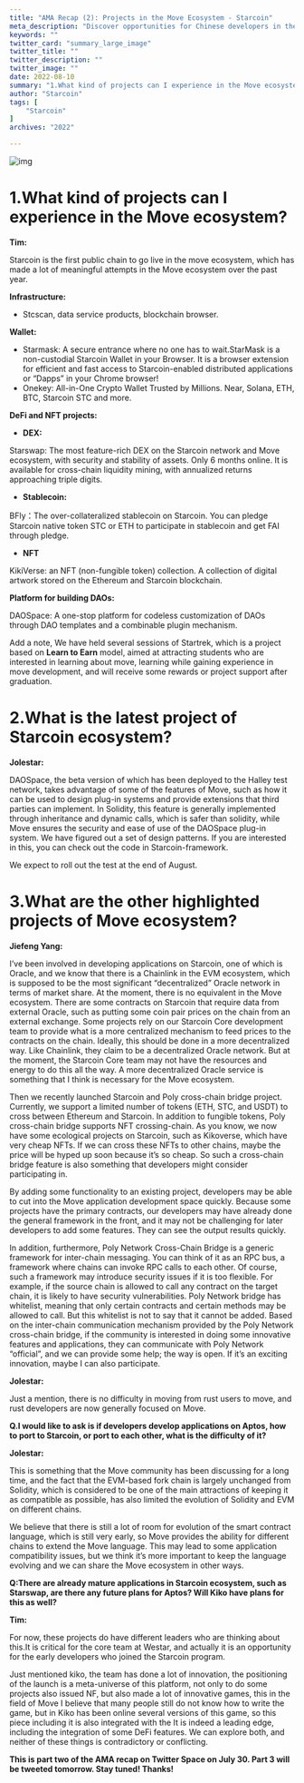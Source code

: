 ```yaml
---
title: "AMA Recap (2): Projects in the Move Ecosystem - Starcoin"
meta_description: "Discover opportunities for Chinese developers in the Move ecosystem from the AMA highlights."
keywords: ""
twitter_card: "summary_large_image"
twitter_title: ""
twitter_description: ""
twitter_image: ""
date: 2022-08-10
summary: "1.What kind of projects can I experience in the Move ecosystem? Tim: Starcoin is the first public chain to go live in the move ecosystem, which has..."
author: "Starcoin"
tags: [
    "Starcoin"
]
archives: "2022"

---
```


![img](/images/hackathon/amar2.png)

# 1.What kind of projects can I experience in the Move ecosystem?

**Tim:**

Starcoin is the first public chain to go live in the move ecosystem, which has made a lot of meaningful attempts in the Move ecosystem over the past year.

**Infrastructure:**

- Stcscan, data service products, blockchain browser.

**Wallet:**

- Starmask: A secure entrance where no one has to wait.StarMask is a non-custodial Starcoin Wallet in your Browser. It is a browser extension for efficient and fast access to Starcoin-enabled distributed applications or “Dapps” in your Chrome browser!
- Onekey: All-in-One Crypto Wallet Trusted by Millions. Near, Solana, ETH, BTC, Starcoin STC and more.

**DeFi and NFT projects:**

- **DEX:**

Starswap: The most feature-rich DEX on the Starcoin network and Move ecosystem, with security and stability of assets. Only 6 months online. It is available for cross-chain liquidity mining, with annualized returns approaching triple digits.

- **Stablecoin:**

BFly：The over-collateralized stablecoin on Starcoin. You can pledge Starcoin native token STC or ETH to participate in stablecoin and get FAI through pledge.

- **NFT**

KikiVerse: an NFT (non-fungible token) collection. A collection of digital artwork stored on the Ethereum and Starcoin blockchain.

**Platform for building DAOs:**

DAOSpace: A one-stop platform for codeless customization of DAOs through DAO templates and a combinable plugin mechanism.

Add a note, We have held several sessions of Startrek, which is a project based on **Learn to Earn** model, aimed at attracting students who are interested in learning about move, learning while gaining experience in move development, and will receive some rewards or project support after graduation.

# 2.What is the latest project of Starcoin ecosystem?

**Jolestar:**

DAOSpace, the beta version of which has been deployed to the Halley test network, takes advantage of some of the features of Move, such as how it can be used to design plug-in systems and provide extensions that third parties can implement. In Solidity, this feature is generally implemented through inheritance and dynamic calls, which is safer than solidity, while Move ensures the security and ease of use of the DAOSpace plug-in system. We have figured out a set of design patterns. If you are interested in this, you can check out the code in Starcoin-framework.

We expect to roll out the test at the end of August.

# 3.What are the other highlighted projects of Move ecosystem?

**Jiefeng Yang:**

I’ve been involved in developing applications on Starcoin, one of which is Oracle, and we know that there is a Chainlink in the EVM ecosystem, which is supposed to be the most significant “decentralized” Oracle network in terms of market share. At the moment, there is no equivalent in the Move ecosystem. There are some contracts on Starcoin that require data from external Oracle, such as putting some coin pair prices on the chain from an external exchange. Some projects rely on our Starcoin Core development team to provide what is a more centralized mechanism to feed prices to the contracts on the chain. Ideally, this should be done in a more decentralized way. Like Chainlink, they claim to be a decentralized Oracle network. But at the moment, the Starcoin Core team may not have the resources and energy to do this all the way. A more decentralized Oracle service is something that I think is necessary for the Move ecosystem.

Then we recently launched Starcoin and Poly cross-chain bridge project. Currently, we support a limited number of tokens (ETH, STC, and USDT) to cross between Ethereum and Starcoin. In addition to fungible tokens, Poly cross-chain bridge supports NFT crossing-chain. As you know, we now have some ecological projects on Starcoin, such as Kikoverse, which have very cheap NFTs. If we can cross these NFTs to other chains, maybe the price will be hyped up soon because it’s so cheap. So such a cross-chain bridge feature is also something that developers might consider participating in.

By adding some functionality to an existing project, developers may be able to cut into the Move application development space quickly. Because some projects have the primary contracts, our developers may have already done the general framework in the front, and it may not be challenging for later developers to add some features. They can see the output results quickly.

In addition, furthermore, Poly Network Cross-Chain Bridge is a generic framework for inter-chain messaging. You can think of it as an RPC bus, a framework where chains can invoke RPC calls to each other. Of course, such a framework may introduce security issues if it is too flexible. For example, if the source chain is allowed to call any contract on the target chain, it is likely to have security vulnerabilities. Poly Network bridge has whitelist, meaning that only certain contracts and certain methods may be allowed to call. But this whitelist is not to say that it cannot be added. Based on the inter-chain communication mechanism provided by the Poly Network cross-chain bridge, if the community is interested in doing some innovative features and applications, they can communicate with Poly Network “official”, and we can provide some help; the way is open. If it’s an exciting innovation, maybe I can also participate.

**Jolestar:**

Just a mention, there is no difficulty in moving from rust users to move, and rust developers are now generally focused on Move.

**Q.I would like to ask is if developers develop applications on Aptos, how to port to Starcoin, or port to each other, what is the difficulty of it?**

**Jolestar:**

This is something that the Move community has been discussing for a long time, and the fact that the EVM-based fork chain is largely unchanged from Solidity, which is considered to be one of the main attractions of keeping it as compatible as possible, has also limited the evolution of Solidity and EVM on different chains.

We believe that there is still a lot of room for evolution of the smart contract language, which is still very early, so Move provides the ability for different chains to extend the Move language. This may lead to some application compatibility issues, but we think it’s more important to keep the language evolving and we can share the Move ecosystem in other ways.

**Q:There are already mature applications in Starcoin ecosystem, such as Starswap, are there any future plans for Aptos? Will Kiko have plans for this as well?**

**Tim:**

For now, these projects do have different leaders who are thinking about this.It is critical for the core team at Westar, and actually it is an opportunity for the early developers who joined the Starcoin program.

Just mentioned kiko, the team has done a lot of innovation, the positioning of the launch is a meta-universe of this platform, not only to do some projects also issued NF, but also made a lot of innovative games, this in the field of Move I believe that many people still do not know how to write the game, but in Kiko has been online several versions of this game, so this piece including it is also integrated with the It is indeed a leading edge, including the integration of some DeFi features. We can explore both, and neither of these things is contradictory or conflicting.

**This is part two of the AMA recap on Twitter Space on July 30. Part 3 will be tweeted tomorrow. Stay tuned! Thanks!**